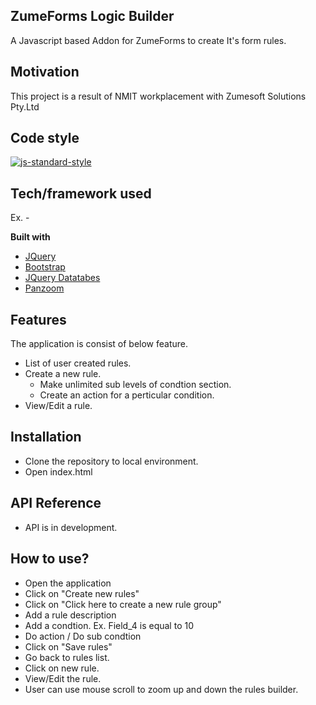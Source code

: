 ## ZumeForms Logic Builder
A Javascript based Addon for ZumeForms to create It's form rules.

## Motivation
This project is a result of NMIT workplacement with Zumesoft Solutions Pty.Ltd 

## Code style
[![js-standard-style](https://img.shields.io/badge/code%20style-standard-brightgreen.svg?style=flat)](https://github.com/feross/standard)
 
## Tech/framework used
Ex. -

<b>Built with</b>
- [JQuery](https://jquery.com/)
- [Bootstrap](https://getbootstrap.com/)
- [JQuery Datatabes](https://datatables.net/)
- [Panzoom](https://github.com/anvaka/panzoom)

## Features
The application is consist of below feature.
- List of user created rules.
- Create a new rule.
    - Make unlimited sub levels of condtion section.
    - Create an action for a perticular condition.
- View/Edit a rule.

## Installation
- Clone the repository to local environment.
- Open index.html

## API Reference

- API is in development.

## How to use?
- Open the application
- Click on "Create new rules"
- Click on "Click here to create a new rule group"
- Add a rule description
- Add a condtion. Ex. Field_4 is equal to 10
- Do action / Do sub condtion
- Click on "Save rules"
- Go back to rules list.
- Click on new rule.
- View/Edit the rule.
- User can use mouse scroll to zoom up and down the rules builder.
